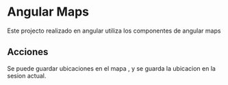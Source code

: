 # Angular Maps

Este projecto realizado en angular utiliza los componentes de angular maps

## Acciones

Se puede guardar ubicaciones en el mapa , y se guarda la ubicacion en la sesion actual.